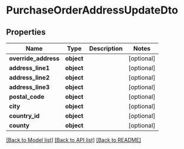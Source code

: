 # PurchaseOrderAddressUpdateDto

## Properties
Name | Type | Description | Notes
------------ | ------------- | ------------- | -------------
**override_address** | **object** |  | [optional] 
**address_line1** | **object** |  | [optional] 
**address_line2** | **object** |  | [optional] 
**address_line3** | **object** |  | [optional] 
**postal_code** | **object** |  | [optional] 
**city** | **object** |  | [optional] 
**country_id** | **object** |  | [optional] 
**county** | **object** |  | [optional] 

[[Back to Model list]](../README.md#documentation-for-models) [[Back to API list]](../README.md#documentation-for-api-endpoints) [[Back to README]](../README.md)


